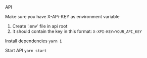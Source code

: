 API

Make sure you have X-APi-KEY
as environment variable

1. Create '.env' file in api root
2. It should contain the key in this format:
`X-XPI-KEY=YOUR_API_KEY`

Install dependencies
`yarn i`

Start API
`yarn start`